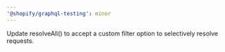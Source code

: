 ```yaml
---
'@shopify/graphql-testing': minor
---
```


Update resolveAll() to accept a custom filter option to selectively resolve requests.
